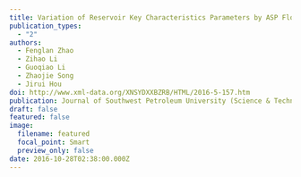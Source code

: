 ```yaml
---
title: Variation of Reservoir Key Characteristics Parameters by ASP Flooding
publication_types:
  - "2"
authors:
  - Fenglan Zhao
  - Zihao Li
  - Guoqiao Li
  - Zhaojie Song
  - Jirui Hou
doi: http://www.xml-data.org/XNSYDXXBZRB/HTML/2016-5-157.htm
publication: Journal of Southwest Petroleum University (Science & Technology Edition)
draft: false
featured: false
image:
  filename: featured
  focal_point: Smart
  preview_only: false
date: 2016-10-28T02:38:00.000Z
---
```

